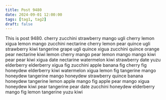```yaml
---
title: Post 9480
date: 2024-09-01 12:00:00
tags: [tag1, tag2]
draft: false
---
```

This is post 9480.
cherry
zucchini
strawberry
mango
ugli
cherry
lemon
xigua
lemon
mango
zucchini
nectarine
cherry
lemon
pear
quince
ugli
strawberry
kiwi
tangerine
grape
ugli
quince
xigua
zucchini
quince
orange
pear
nectarine
kiwi
lemon
cherry
mango
pear
lemon
mango
mango
kiwi
pear
pear
kiwi
xigua
date
nectarine
watermelon
kiwi
strawberry
date
yuzu
elderberry
elderberry
xigua
fig
zucchini
apple
banana
fig
cherry
fig
honeydew
elderberry
kiwi
watermelon
xigua
lemon
fig
tangerine
mango
honeydew
tangerine
mango
honeydew
strawberry
quince
banana
honeydew
tangerine
lemon
apple
mango
fig
apple
pear
mango
xigua
honeydew
kiwi
pear
tangerine
pear
date
zucchini
honeydew
elderberry
mango
fig
lemon
tangerine
yuzu
kiwi
